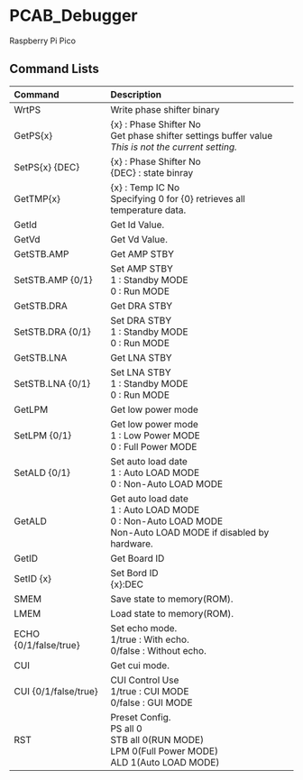 # PCAB_Debugger
Raspberry Pi Pico


## Command Lists
Command | Description
:--|:--
WrtPS | Write phase shifter binary
GetPS{x} | {x} : Phase Shifter No<br>Get phase shifter settings buffer value<br>*This is not the current setting.*
SetPS{x} {DEC}| {x} : Phase Shifter No<br>{DEC} : state binray 
GetTMP{x} | {x} : Temp IC No<br>Specifying 0 for {0} retrieves all temperature data.
GetId | Get Id Value.<br>
GetVd | Get Vd Value.<br>
GetSTB.AMP | Get AMP STBY<br>
SetSTB.AMP {0/1}| Set AMP STBY<br>1 : Standby MODE<br>0 : Run MODE
GetSTB.DRA | Get DRA STBY<br>
SetSTB.DRA {0/1}| Set DRA STBY<br>1 : Standby MODE<br>0 : Run MODE
GetSTB.LNA | Get LNA STBY<br>
SetSTB.LNA {0/1}| Set LNA STBY<br>1 : Standby MODE<br>0 : Run MODE
GetLPM | Get low power mode<br>
SetLPM {0/1} | Get low power mode<br>1 : Low Power MODE<br>0 : Full Power MODE
SetALD {0/1} | Set auto load date<br>1 : Auto LOAD MODE<br>0 : Non-Auto LOAD MODE
GetALD | Get auto load date<br>1 : Auto LOAD MODE<br>0 : Non-Auto LOAD MODE<br>Non-Auto LOAD MODE if disabled by hardware.
GetID | Get Board ID
SetID {x} | Set Bord ID<br>{x}:DEC
SMEM | Save state to memory(ROM).
LMEM | Load state to memory(ROM).
ECHO {0/1/false/true} | Set echo mode.<br>1/true : With echo.<br>0/false : Without echo.
CUI | Get cui mode.
CUI {0/1/false/true} | CUI Control Use<br>1/true : CUI MODE<br>0/false : GUI MODE
RST | Preset Config.<br>PS all 0<br>STB all 0(RUN MODE)<br>LPM 0(Full Power MODE)<br>ALD 1(Auto LOAD MODE)
